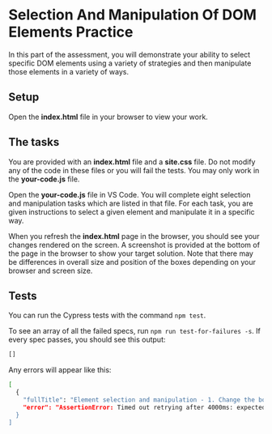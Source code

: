 # Selection And Manipulation Of DOM Elements Practice

In this part of the assessment, you will demonstrate your ability to select
specific DOM elements using a variety of strategies and then manipulate those
elements in a variety of ways.

## Setup

Open the __index.html__ file in your browser to view your work.

## The tasks

You are provided with an __index.html__ file and a __site.css__ file. Do not
modify any of the code in these files or you will fail the tests. You may only
work in the __your-code.js__ file.

Open the __your-code.js__ file in VS Code. You will complete eight selection and
manipulation tasks which are listed in that file. For each task, you are given
instructions to select a given element and manipulate it in a specific way.

When you refresh the __index.html__ page in the browser, you should see your
changes rendered on the screen. A screenshot is provided at the bottom of the
page in the browser to show your target solution. Note that there may be
differences in overall size and position of the boxes depending on your browser
and screen size.

## Tests

You can run the Cypress tests with the command `npm test`.

To see an array of all the failed specs, run `npm run test-for-failures -s`. If
every spec passes, you should see this output:

```sh
[]
```

Any errors will appear like this:

```sh
[
  {
    "fullTitle": "Element selection and manipulation - 1. Change the border color to red and the border width to 3 pixels",
    "error": "AssertionError: Timed out retrying after 4000ms: expected '<div#problem-one.square.odd>' to have CSS property 'border-color' with the value 'rgb(255, 0, 0)', but the value was 'rgb(0, 0, 255)'\n    at Context.eval (webpack://selection-manipulation-project/./cypress/e2e/test.cy.js:9:7)"
  }
]
```
